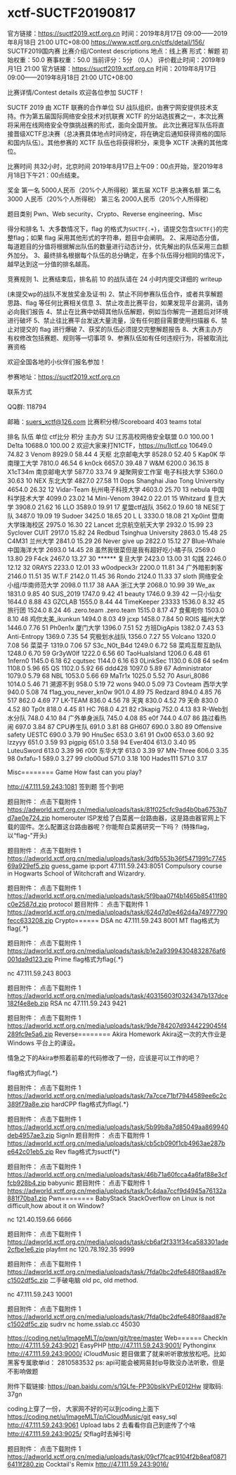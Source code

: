 # xctf-SUCTF20190817
官方链接：https://suctf2019.xctf.org.cn 时间：2019年8月17日 09:00——2019年8月18日 21:00 UTC+08:00
https://www.xctf.org.cn/ctfs/detail/156/
SUCTF2019国内赛
比赛介绍/Contest descriptions
地点：线上赛
形式：解题
初始权重：50.0
赛事权重：50.0
当前评分：5分 （0人）
评价截止时间：2019年9月1日 21:00
官方链接：https://suctf2019.xctf.org.cn
时间：2019年8月17日 09:00——2019年8月18日 21:00 UTC+08:00

比赛详情/Contest details
欢迎各位参加 SUCTF！

SUCTF 2019 由 XCTF 联赛的合作单位 SU 战队组织，由赛宁网安提供技术支持。作为第五届国际网络安全技术对抗联赛 XCTF 的分站选拔赛之一，本次比赛将采用在线网络安全夺旗挑战赛的形式，面向全国开放。
此次比赛冠军队伍将直接晋级XCTF总决赛（总决赛具体地点时间待定，将在确定后通知获得资格的国际和国内队伍）。其他参赛的 XCTF 队伍也将获得积分，来竞争 XCTF 决赛的其他席位。



比赛时间
共32小时，北京时间 2019年8月17日上午09：00点开始，至2019年8月18日下午21：00点结束。

奖金
第一名 5000人民币（20%个人所得税）第五届 XCTF 总决赛名额
第二名 3000 人民币（20%个人所得税）
第三名 2000人民币（20%个人所得税）


题目类别
Pwn、Web security、Crypto、Reverse engineering、Misc

得分和排名
1、大多数情况下，flag 的格式为`SUCTF{.+}`，请提交包含`SUCTF{}`的完整flag；如果 flag 采用其他形式的字符串，题目中会阐明。
2、采用动态分值，每道题目的分值将根据解出队伍的数量进行动态计分，优先解出的队伍采用三血额外加分。
3、最终排名根据每个队伍的总分确定，在多个队伍得分相同的情况下，越早达到这一分值的排名越高。

竞赛规则
1、比赛结束后，排名前 10 的战队请在 24 小时内提交详细的 writeup

(未提交wp的战队不发放奖金及证书)
2、禁止不同参赛队伍合作，或者共享解题思路、flag 等任何比赛相关信息
3、禁止攻击比赛平台，如果发现平台漏洞，请务必向我们报告
4、禁止在比赛中妨碍其他队伍解题，例如当你解完一道题后对环境进行破坏
5、禁止往比赛平台发送大量流量，没有任何题目需要使用扫描器
6、禁止对提交的 flag 进行爆破
7、获奖的队伍必须提交完整解题报告
8、大赛主办方有权修改包括赛题、规则等一切事项
9、参赛队伍如有任何违规行为，将被取消比赛资格


欢迎全国各地的小伙伴们报名参加！



参赛地址：https://suctf2019.xctf.org.cn

联系方式

QQ群: 118794

邮箱：suers_xctf@126.com
比赛积分榜/Scoreboard
403 teams total

排名	队伍	单位	ctf比分	积分
主办方	SU	江苏高校网络安全联盟	0.0	100.00
1	De1ta		10688.0	100.00
2	欢迎大家来打N1CTF，https://nu1lctf.co		10649.0	74.82
3	Venom		8929.0	58.44
4	天枢	北京邮电大学	8528.0	52.40
5	Kap0K	华南理工大学	7810.0	46.54
6	kn0ck		6657.0	39.48
7	W&M		6200.0	36.15
8	X1cT34m	南京邮电大学	5877.0	33.74
9	凝聚网安工作室	电子科技大学	5360.0	30.63
10	NEX	东北大学	4827.0	27.58
11	0ops	Shanghai Jiao Tong University	4654.0	26.32
12	Vidar-Team	杭州电子科技大学	4603.0	25.70
13	nebula	中国科学技术大学	4099.0	23.02
14	Mini-Venom		3942.0	22.01
15	Whitzard	复旦大学	3908.0	21.62
16	LLO		3589.0	19.91
17	星盟ctf战队		3562.0	19.60
18	NESE丁队		3487.0	19.09
19	Sudoer		3425.0	18.65
20	L	L	3330.0	18.08
21	Xp0int	暨南大学珠海校区	2975.0	16.30
22	Lancet	北京航空航天大学	2932.0	15.99
23	Syclover	CUIT	2917.0	15.82
24	Redbud	Tsinghua University	2863.0	15.48
25	C4M31	兰州大学	2841.0	15.29
26	Never give up		2822.0	15.12
27	Blue-Whale	中国海洋大学	2693.0	14.45
28	虽然我很菜但是我有超好吃小橘子队		2569.0	13.80
29	F4ck		2467.0	13.27
30	******	复旦大学	2423.0	13.00
31	勾践		2246.0	12.12
32	0RAYS		2233.0	12.01
33	w0odpeck3r		2200.0	11.81
34	广外暗影刺客		2146.0	11.51
35	W.T.F		2142.0	11.45
36	Rondo		2124.0	11.33
37	sloth	网络安全小组/华南师范大学	2098.0	11.17
38	AAA	浙江大学	2068.0	10.99
39	We_ax		1831.0	9.85
40	SUS_2019		1747.0	9.42
41	beauty		1746.0	9.39
42	一只小仙女		1644.0	8.88
43	GZCLAB		1555.0	8.44
44	TimeKeeper	23333	1536.0	8.32
45	旅行团		1524.0	8.24
46	.zero.team	.zero.team	1515.0	8.17
47	食蕉啦你		1503.0	8.10
48	鸡你太美_ikunkun		1494.0	8.03
49	jcxp		1458.0	7.84
50	ROIS	福州大学	1446.0	7.76
51	Ph0en1x	厦门大学	1396.0	7.51
52	方班DigApis		1382.0	7.43
53	Anti-Entropy		1369.0	7.35
54	究极划水战队		1356.0	7.27
55	Volcano		1320.0	7.08
56	菜菜子		1319.0	7.06
57	S3c_N0t_B4d		1249.0	6.72
58	菜鸡互帮互助队		1248.0	6.70
59	Gr3yW0lf		1222.0	6.56
60	TaoHuaIsland		1206.0	6.48
61	1nfern0		1145.0	6.18
62	cqutsec		1144.0	6.16
63	0LinkSec		1130.0	6.08
64	se4m		1108.0	5.96
65	QS		1102.0	5.92
66	ddd428		1097.0	5.89
67	Administrator		1079.0	5.79
68	NBL		1053.0	5.66
69	MaTr1x		1025.0	5.52
70	Asuri_8086		1014.0	5.46
71	溯源不到		958.0	5.19
72	wons		940.0	5.09
73	Covteam	西华大学	940.0	5.08
74	f1ag_you_never_kn0w		901.0	4.89
75	Redzard		894.0	4.85
76	517		862.0	4.69
77	LK-TEAM		836.0	4.56
78	天爽		830.0	4.52
79	天命		830.0	4.52
80	Tp0t		818.0	4.45
81	HC		768.0	4.21
82	r3kapig		752.0	4.13
83	R-Web划水分队		748.0	4.10
84	广外单身派队		745.0	4.08
85	e0f		744.0	4.07
86	路过看热闹		697.0	3.84
87	CPU养生队		691.0	3.81
88	GH607		690.0	3.80
89	Offensive safety	UESTC	690.0	3.79
90	HnuSec		653.0	3.61
91	Ox00		653.0	3.60
92	lzzyyy		651.0	3.59
93	pigpig		651.0	3.58
94	Ever404		613.0	3.40
95	LuteuSword		613.0	3.39
96	r00t	东华大学	613.0	3.39
97	MN-Three		606.0	3.35
98	0xfafu-1		589.0	3.27
99	clo00ud		571.0	3.18
100	Hades111		571.0	3.17









Misc========
Game
How fast can you play?

http://47.111.59.243:1081
签到题
签个到吧

题目附件： 点击下载附件 1 https://adworld.xctf.org.cn/media/uploads/task/81f025cfc9ad4b0ba6753b7d7ae0e724.zip
homerouter
ISP发给了白菜酱一台路由器，这是路由器官网上下载的固件。怎么配置这台路由器呢？你能帮白菜酱研究一下吗？ (特殊flag，以“flag-"开头)

题目附件： 点击下载附件 1 https://adworld.xctf.org.cn/media/uploads/task/3dfb553b36f5471991c774569a929ef5.zip
guess_game
ip:port 47.111.59.243:8051
Compulsory course in Hogwarts School of Witchcraft and Wizardry.

题目附件： 点击下载附件 1 https://adworld.xctf.org.cn/media/uploads/task/5f9baa07f4b1465b85411f80c0e2587d.zip
protocol
题目附件： 点击下载附件 1 https://adworld.xctf.org.cn/media/uploads/task/624d7d0e462d4a74977790fecc633208.zip
Crypto======
DSA
nc 47.111.59.243 8001
MT
flag格式为 flag{.*}

题目附件： 点击下载附件 1 https://adworld.xctf.org.cn/media/uploads/task/b1e2a93994304832876af6001da9d123.zip
Prime
flag格式为flag{.*}

nc 47.111.59.243 8003

题目附件： 点击下载附件 1 https://adworld.xctf.org.cn/media/uploads/task/40315603f0324347b137dce182f4e8eb.zip
RSA
nc 47.111.59.243 9421

题目附件： 点击下载附件 1 https://adworld.xctf.org.cn/media/uploads/task/9de784207d9344229045f4289fc9e5a6.zip
Reverse========
Akira Homework
Akira这一次的大作业是 Windows 平台上的课设。

情急之下的Akira参照着前辈的代码修改了一份，应该是可以工作的吧？

flag格式为flag{.*}

题目附件： 点击下载附件 1 https://adworld.xctf.org.cn/media/uploads/task/7a7cce71bf7944589ee6c2c389f79a8e.zip
hardCPP
flag格式为flag{.*}

题目附件： 点击下载附件 1 https://adworld.xctf.org.cn/media/uploads/task/5b99b8a7d85049aa869940deb4957ae3.zip
SignIn
题目附件： 点击下载附件 1 https://adworld.xctf.org.cn/media/uploads/task/cb5cb090f1cb4963ae287be642c01eb5.zip
Rev
flag格式为suctf{*}

题目附件： 点击下载附件 1 https://adworld.xctf.org.cn/media/uploads/task/46b71a60fcca4a6faf88e3cffcb928b4.zip
babyunic
题目附件： 点击下载附件 1 https://adworld.xctf.org.cn/media/uploads/task/1c4daa7ccf9d4945a76132a881f70ba1.zip
Pwn========
BabyStack
StackOverflow on Linux is not difficult,how about it on Window?

nc 121.40.159.66 6666

题目附件： 点击下载附件 1 https://adworld.xctf.org.cn/media/uploads/task/cb6af2f331f34ca583301ade2cfbe1e6.zip
playfmt
nc 120.78.192.35 9999

题目附件： 点击下载附件 1 https://adworld.xctf.org.cn/media/uploads/task/7fda0bc2dfe6480f8aad87ec1502df5c.zip
二手破电脑
old pc, old method.

nc 47.111.59.243 10001

题目附件： 点击下载附件 1 https://adworld.xctf.org.cn/media/uploads/task/7fda0bc2dfe6480f8aad87ec1502df5c.zip
sudrv
nc home.sslab.cc 45030

https://coding.net/u/ImageMLT/p/pwn/git/tree/master
Web======
CheckIn
http://47.111.59.243:9021
EasyPHP
http://47.111.59.243:9001/
Pythonginx
http://47.111.59.243:9000/
iCloudMusic
题目做累了就来听听歌放放松吧。比如黑客专属歌单id： 2810583532 ps: api可能会被网易封ip导致没办法听歌，但是不影响做题

附件下载链接: https://pan.baidu.com/s/1GLfe-PP30bsIkVPvE012Hw 提取码: 37gn

coding上穿了一份， 大家网不好的可以到coding上面下 https://coding.net/u/ImageMLT/p/iCloudMusic/git
easy_sql
http://47.111.59.243:9061
Upload labs 2
去看看你自己到底传了个啥 http://47.111.59.243:9025/ 交flag时去掉引号

题目附件： 点击下载附件 1 https://adworld.xctf.org.cn/media/uploads/task/09cf7fcac9104f2b8eaf08716411f280.zip
Cocktail's Remix
http://47.111.59.243:9016/
